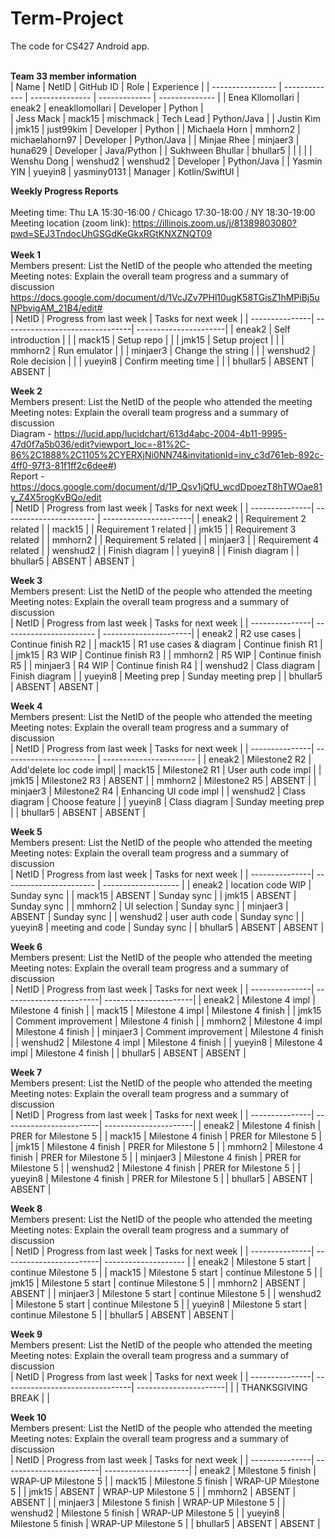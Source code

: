 # Term-Project
The code for CS427 Android app. 
<br/>
<br/>

<b>Team 33 member information</b>
<br/>
| Name             | NetID         | GitHub ID       | Role          | Experience     |
| ---------------- | ------------- | --------------- | ------------- | -------------- |
| Enea Kllomollari | eneak2        | eneakllomollari | Developer     | Python         |            
| Jess Mack        | mack15        | mischmack       | Tech Lead     | Python/Java    |
| Justin Kim       | jmk15         | just99kim       | Developer     | Python          |
| Michaela Horn    | mmhorn2       | michaelahorn97  | Developer     | Python/Java    |
| Minjae Rhee      | minjaer3      | huna629         | Developer     | Java/Python    |
| Sukhween Bhullar | bhullar5      |                 |               |                |
| Wenshu Dong      | wenshud2      | wenshud2        | Developer     | Python/Java    |
| Yasmin YIN       | yueyin8       | yasminy0131     | Manager       | Kotlin/SwiftUI |
<br/>


<b>Weekly Progress Reports</b>
</br> 
</br>
Meeting time: Thu LA 15:30-16:00 / Chicago 17:30-18:00 / NY 18:30-19:00
</br> 
Meeting location (zoom link): https://illinois.zoom.us/j/81389803080?pwd=SEJ3TndocUhGSGdKeGkxRGtKNXZNQT09
</br> 
</br>
<b>Week 1</b>
</br>
Members present: List the NetID of the people who attended the meeting
</br>
Meeting notes: Explain the overall team progress and a summary of discussion
https://docs.google.com/document/d/1VcJZv7PHl10ugK58TGisZ1hMPiBj5uNPbvigAM_21B4/edit#
</br>
| NetID          | Progress from last week         | Tasks for next week   |
| ---------------| --------------------------------| ----------------------|
| eneak2         | Self introduction               |                       |
| mack15         | Setup repo                      |                       |
| jmk15          | Setup project                   |                       |
| mmhorn2        | Run emulator                    |                       |
| minjaer3       | Change the string               |                       |
| wenshud2       | Role decision                   |                       |
| yueyin8        | Confirm meeting time            |                       |
| bhullar5       | ABSENT                          | ABSENT                |
</br>


<b>Week 2</b>
</br>
Members present: List the NetID of the people who attended the meeting
</br>
Meeting notes: Explain the overall team progress and a summary of discussion
</br>
Diagram - https://lucid.app/lucidchart/613d4abc-2004-4b11-9995-47d0f7a5b036/edit?viewport_loc=-81%2C-86%2C1888%2C1105%2CYERXjNi0NN74&invitationId=inv_c3d761eb-892c-4ff0-97f3-81f1ff2c6dee#)
</br>
Report - https://docs.google.com/document/d/1P_Qsv1jQfU_wcdDpoezT8hTWOae81y_Z4X5rogKvBQo/edit
</br>
| NetID          | Progress from last week | Tasks for next week   |
| ---------------| ----------------------- | ----------------------|
| eneak2         |                         | Requirement 2 related |
| mack15         |                         | Requirement 1 related |
| jmk15          |                         | Requirement 3 related |
| mmhorn2        |                         | Requirement 5 related |
| minjaer3       |                         | Requirement 4 related |
| wenshud2       |                         | Finish diagram        |
| yueyin8        |                         | Finish diagram        |
| bhullar5       | ABSENT                  | ABSENT                |
</br>


<b>Week 3</b>
</br>
Members present: List the NetID of the people who attended the meeting
</br>
Meeting notes: Explain the overall team progress and a summary of discussion
</br>
| NetID          | Progress from last week | Tasks for next week   |
| ---------------| ----------------------- | ----------------------|
| eneak2         | R2 use cases            | Continue finish R2    |
| mack15         | R1 use cases & diagram  | Continue finish R1    |
| jmk15          | R3 WIP                  | Continue finish R3    |
| mmhorn2        | R5 WIP                  | Continue finish R5    |
| minjaer3       | R4 WIP                  | Continue finish R4    |
| wenshud2       | Class diagram           | Finish diagram        |
| yueyin8        | Meeting prep            | Sunday meeting prep   |
| bhullar5       | ABSENT                  | ABSENT                |
</br>


<b>Week 4</b>
</br>
Members present: List the NetID of the people who attended the meeting
</br>
Meeting notes: Explain the overall team progress and a summary of discussion
</br>
| NetID          | Progress from last week | Tasks for next week     |
| ---------------| ----------------------- | ----------------------- |
| eneak2         | Milestone2 R2           | Add'delete loc code impl|
| mack15         | Milestone2 R1           | User auth code impl     |
| jmk15          | Milestone2 R3           | ABSENT                  |
| mmhorn2        | Milestone2 R5           | ABSENT                  |
| minjaer3       | Milestone2 R4           | Enhancing UI code impl  |
| wenshud2       | Class diagram           | Choose feature          |
| yueyin8        | Class diagram           | Sunday meeting prep     |
| bhullar5       | ABSENT                  | ABSENT                  |
</br>


<b>Week 5</b>
</br>
Members present: List the NetID of the people who attended the meeting
</br>
Meeting notes: Explain the overall team progress and a summary of discussion
</br>
| NetID          | Progress from last week | Tasks for next week |
| ---------------| ----------------------- | ------------------- |
| eneak2         | location code WIP       | Sunday sync         |
| mack15         | ABSENT                  | Sunday sync         |
| jmk15          | ABSENT                  | Sunday sync         |
| mmhorn2        | UI selection            | Sunday sync         |
| minjaer3       | ABSENT                  | Sunday sync         |
| wenshud2       | user auth code          | Sunday sync         |
| yueyin8        | meeting and code        | Sunday sync         |
| bhullar5       | ABSENT                  | ABSENT              |
</br>


<b>Week 6</b>
</br>
Members present: List the NetID of the people who attended the meeting
</br>
Meeting notes: Explain the overall team progress and a summary of discussion
</br>
| NetID          | Progress from last week | Tasks for next week   |
| ---------------| ------------------------| ----------------------|
| eneak2         | Milestone 4 impl        | Milestone 4 finish    |
| mack15         | Milestone 4 impl        | Milestone 4 finish    |
| jmk15          | Comment improvement     | Milestone 4 finish    |
| mmhorn2        | Milestone 4 impl        | Milestone 4 finish    |
| minjaer3       | Comment improvement     | Milestone 4 finish    |
| wenshud2       | Milestone 4 impl        | Milestone 4 finish    |
| yueyin8        | Milestone 4 impl        | Milestone 4 finish    |
| bhullar5       | ABSENT                  | ABSENT                |
</br>


<b>Week 7</b>
</br>
Members present: List the NetID of the people who attended the meeting
</br>
Meeting notes: Explain the overall team progress and a summary of discussion
</br>
| NetID          | Progress from last week | Tasks for next week   |
| ---------------| ------------------------| ----------------------|
| eneak2         | Milestone 4 finish      | PRER for Milestone 5  |
| mack15         | Milestone 4 finish      | PRER for Milestone 5  |
| jmk15          | Milestone 4 finish      | PRER for Milestone 5  |
| mmhorn2        | Milestone 4 finish      | PRER for Milestone 5  |
| minjaer3       | Milestone 4 finish      | PRER for Milestone 5  |
| wenshud2       | Milestone 4 finish      | PRER for Milestone 5  |
| yueyin8        | Milestone 4 finish      | PRER for Milestone 5  |
| bhullar5       | ABSENT                  | ABSENT                |
</br>


<b>Week 8</b>
</br>
Members present: List the NetID of the people who attended the meeting
</br>
Meeting notes: Explain the overall team progress and a summary of discussion
</br>
| NetID          | Progress from last week | Tasks for next week  |
| ---------------| ------------------------| -------------------- |
| eneak2         | Milestone 5 start       | continue Milestone 5 |
| mack15         | Milestone 5 start       | continue Milestone 5 |
| jmk15          | Milestone 5 start       | continue Milestone 5 |
| mmhorn2        | ABSENT                  | ABSENT               |
| minjaer3       | Milestone 5 start       | continue Milestone 5 |
| wenshud2       | Milestone 5 start       | continue Milestone 5 |
| yueyin8        | Milestone 5 start       | continue Milestone 5 |
| bhullar5       | ABSENT                  | ABSENT               |
</br>


<b>Week 9</b>
</br>
Members present: List the NetID of the people who attended the meeting
</br>
Meeting notes: Explain the overall team progress and a summary of discussion
</br>
| NetID          | Progress from last week         | Tasks for next week   |
| ---------------| --------------------------------| ----------------------|
|                | THANKSGIVING BREAK              |                       |
</br>


<b>Week 10</b>
</br>
Members present: List the NetID of the people who attended the meeting
</br>
Meeting notes: Explain the overall team progress and a summary of discussion
</br>
| NetID          | Progress from last week | Tasks for next week  |
| ---------------| ------------------------| ---------------------|
| eneak2         | Milestone 5 finish      | WRAP-UP Milestone 5  |
| mack15         | Milestone 5 finish      | WRAP-UP Milestone 5  |
| jmk15          | ABSENT                  | WRAP-UP Milestone 5  |
| mmhorn2        | ABSENT                  | ABSENT               |
| minjaer3       | Milestone 5 finish      | WRAP-UP Milestone 5  |
| wenshud2       | Milestone 5 finish      | WRAP-UP Milestone 5  |
| yueyin8        | Milestone 5 finish      | WRAP-UP Milestone 5  |
| bhullar5       | ABSENT                  | ABSENT               |
</br>
